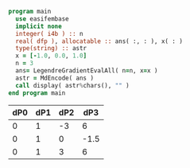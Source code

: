 ```fortran
program main
  use easifembase
  implicit none
  integer( i4b ) :: n
  real( dfp ), allocatable :: ans( :, : ), x( : )
  type(string) :: astr
  x = [-1.0, 0.0, 1.0]
  n = 3
  ans= LegendreGradientEvalAll( n=n, x=x )
  astr = MdEncode( ans )
  call display( astr%chars(), "" )
end program main
```

| dP0 | dP1 | dP2 | dP3  |
|-----|-----|-----|------|
| 0   | 1   | -3  | 6    |
| 0   | 1   | 0   | -1.5 |
| 0   | 1   | 3   | 6    |
